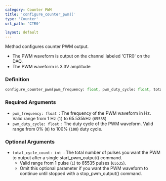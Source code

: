 ```yaml
---
category: Counter PWM
title: 'configure_counter_pwm()'
type: 'Counter'
url_path: 'CTR0'

layout: default
---
```


Method configures counter PWM output.
* The PWM waveform is output on the channel labeled 'CTR0' on the DAQ.
* The PWM waveform is 3.3V amplitude

### Definition 

```python
configure_counter_pwm(pwm_frequency: float, pwm_duty_cycle: float, total_cycle_count = 0)
```

### Required Arguments

* `pwm_frequency: float `: The frequency of the PWM waveform in Hz. Valid range from 1 Hz (`1`) to 65.535kHz (`65535`)
* `pwm_duty_cycle: float `: The duty cycle of the PWM waveform. Valid range from 0% (`0`) to 100% (`100`) duty cycle.

### Optional Arguments

* `total_cycle_count: int `: The total number of pulses you want the PWM to output after a single start_pwm_output() command.
    * Valid range from 1 pulse (`1`) to 65535 pulses (`65535`).
    * Omit this optional parameter if you want the PWM waveform to continue until stopped with a stop_pwm_output() command.